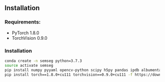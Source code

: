 ## Installation

### Requirements:
- PyTorch 1.8.0
- TorchVision 0.9.0

### Installation

```bash
conda create -n semseg python=3.7.3
source activate semseg
pip install numpy pyyaml opencv-python scipy h5py pandas ipdb albumentations pretrainedmodels
pip install torch==1.8.0+cu111 torchvision==0.9.0+cu111 -f https://download.pytorch.org/whl/torch_stable.html
```
